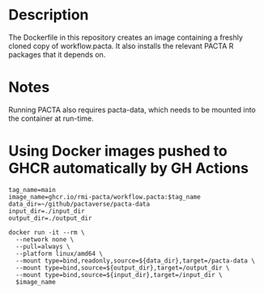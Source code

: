 # Description

The Dockerfile in this repository creates an image containing a freshly
cloned copy of workflow.pacta. It also installs the relevant PACTA R packages 
that it depends on.

# Notes

Running PACTA also requires pacta-data, which needs to be mounted into the 
container at run-time.

# Using Docker images pushed to GHCR automatically by GH Actions

``` {.bash}
tag_name=main
image_name=ghcr.io/rmi-pacta/workflow.pacta:$tag_name
data_dir=~/github/pactaverse/pacta-data
input_dir=./input_dir
output_dir=./output_dir

docker run -it --rm \
  --network none \
  --pull=always \
  --platform linux/amd64 \
  --mount type=bind,readonly,source=${data_dir},target=/pacta-data \
  --mount type=bind,source=${output_dir},target=/output_dir \
  --mount type=bind,source=${input_dir},target=/input_dir \
  $image_name
```

